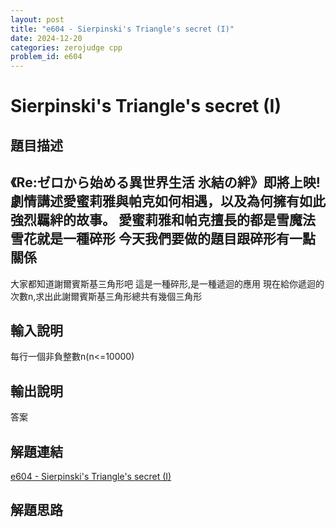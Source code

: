 ```yaml
---
layout: post
title: "e604 - Sierpinski's Triangle's secret (I)"
date: 2024-12-20
categories: zerojudge cpp
problem_id: e604
---
```


# Sierpinski's Triangle's secret (I)

## 題目描述

《Re:ゼロから始める異世界生活 氷結の絆》即將上映!
劇情講述愛蜜莉雅與帕克如何相遇，以及為何擁有如此強烈羈絆的故事。
愛蜜莉雅和帕克擅長的都是雪魔法
雪花就是一種碎形
今天我們要做的題目跟碎形有一點關係
-------------------------------------------------------------------------------------------------
大家都知道謝爾賓斯基三角形吧
這是一種碎形,是一種遞迴的應用
現在給你遞迴的次數n,求出此謝爾賓斯基三角形總共有幾個三角形

## 輸入說明

每行一個非負整數n(n<=10000)

## 輸出說明

答案

## 解題連結

[e604 - Sierpinski's Triangle's secret (I)](https://zerojudge.tw/ShowProblem?problemid=e604)

## 解題思路


